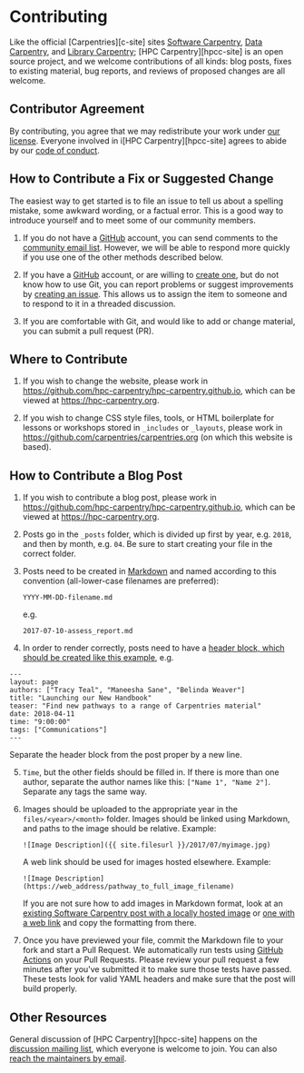 # Contributing

Like the official [Carpentries][c-site] sites [Software Carpentry][swc-site], [Data Carpentry][dc-site],
and [Library Carpentry][lc-site]; [HPC Carpentry][hpcc-site] is an open source project,
and we welcome contributions of all kinds:
blog posts,
fixes to existing material,
bug reports,
and reviews of proposed changes are all welcome.

## Contributor Agreement

By contributing,
you agree that we may redistribute your work under [our license](LICENSE.md).
Everyone involved in i[HPC Carpentry][hpcc-site] 
agrees to abide by our [code of conduct][conduct].


## How to Contribute a Fix or Suggested Change

The easiest way to get started is to file an issue
to tell us about a spelling mistake,
some awkward wording,
or a factual error.
This is a good way to introduce yourself
and to meet some of our community members.

1.  If you do not have a [GitHub][github] account,
    you can send comments to the [community email list][discuss-list].
    However,
    we will be able to respond more quickly if you use one of the other methods described below.

2.  If you have a [GitHub][github] account,
    or are willing to [create one][github-join],
    but do not know how to use Git,
    you can report problems or suggest improvements by [creating an issue][issues].
    This allows us to assign the item to someone
    and to respond to it in a threaded discussion.

3.  If you are comfortable with Git,
    and would like to add or change material,
    you can submit a pull request (PR).

## Where to Contribute

1.  If you wish to change the website,
    please work in <https://github.com/hpc-carpentry/hpc-carpentry.github.io>,
    which can be viewed at <https://hpc-carpentry.org>.

2.  If you wish to change CSS style files, tools,
    or HTML boilerplate for lessons or workshops stored in `_includes` or `_layouts`,
    please work in <https://github.com/carpentries/carpentries.org> (on which
    this website is based).

## How to Contribute a Blog Post

1.  If you wish to contribute a blog post,
    please work in <https://github.com/hpc-carpentry/hpc-carpentry.github.io>,
    which can be viewed at <https://hpc-carpentry.org>.
    
2.  Posts go in the `_posts` folder, which is divided up first by year,
    e.g. `2018`, and then by month, e.g. `04`. Be sure to start creating your file in
    the correct folder. 
    
3.  Posts need to be created in [Markdown](https://guides.github.com/features/mastering-markdown/) and named 
    according to this convention (all-lower-case filenames are preferred):
    
    `YYYY-MM-DD-filename.md`
    
    e.g. 
    
    `2017-07-10-assess_report.md`
    
4.  In order to render correctly, posts need to have a [header block, which should be created like this example](https://raw.githubusercontent.com/carpentries/carpentries.org/main/_posts/2018/04/2018-04-11-launch-handbook.md), e.g.

```
---
layout: page
authors: ["Tracy Teal", "Maneesha Sane", "Belinda Weaver"]
title: "Launching our New Handbook"
teaser: "Find new pathways to a range of Carpentries material"
date: 2018-04-11
time: "9:00:00"
tags: ["Communications"]
---
```

Separate the header block from the post proper by a new line. 
    
5.  `Time`, but the other fields should be filled in. If there is more than one author,
    separate the author names like this: `["Name 1", "Name 2"]`. Separate any tags the same way.
    
6.  Images should be uploaded to the appropriate year in the `files/<year>/<month>` folder. Images should be linked using 
    Markdown, and paths to the image should be relative. 
    Example: 
    ```
    ![Image Description]({{ site.filesurl }}/2017/07/myimage.jpg)
    ```
    A web link should be used for images hosted elsewhere. 
    Example: 
    ``` 
    ![Image Description](https://web_address/pathway_to_full_image_filename)
    ```
    
    If you are not sure how to add images in Markdown format, look at an [existing Software Carpentry post with a locally hosted image](https://raw.githubusercontent.com/swcarpentry/website/main/_posts/2017/06/2017-06-19-mqu-ttt.md) or [one with a web link](https://raw.githubusercontent.com/swcarpentry/website/main/_posts/2017/07/2017-07-10-assess_report.md) and copy the formatting from there.
    
7.  Once you have previewed your file, commit the Markdown file to your fork and start a Pull Request. We automatically run tests using [GitHub Actions](https://github.com/features/actions) on your Pull Requests. Please review your pull request a few minutes after you've submitted it to make sure those tests have passed. These tests look for valid YAML headers and make sure that the post will build properly.
  
## Other Resources

General discussion of [HPC Carpentry][hpcc-site]
happens on the [discussion mailing list][discuss-list],
which everyone is welcome to join.
You can also [reach the maintainers by email][contact].

[contact]: mailto:maintainers-hpc@lists.carpentries.org
[conduct]: https://docs.carpentries.org/topic_folders/policies/code-of-conduct.html
[dc-issues]: https://github.com/issues?q=user%3Adatacarpentry
[dc-lessons]: https://datacarpentry.org/lessons/
[dc-site]: https://datacarpentry.org/
[discuss-list]: https://carpentries.topicbox.com/groups/discuss-hpc
[github]: http://github.com
[github-flow]: https://guides.github.com/introduction/flow/
[github-join]: https://github.com/join
[how-contribute]: https://egghead.io/series/how-to-contribute-to-an-open-source-project-on-github
[issues]: https://github.com/hpc-carpentry/hpc-carpentry.github.io/issues/
[repo]: https://github.com/hpc-carpentry/hpc-carpentry.github.io
[swc-issues]: https://github.com/issues?q=user%3Aswcarpentry
[swc-lessons]: http://software-carpentry.org/lessons/
[swc-site]: http://software-carpentry.org/
[lc-issues]: https://github.com/issues?q=user%3Adatacarpentry
[lc-lessons]: https://librarycarpentry.org/lessons/
[lc-site]: https://librarycarpentry.org/
